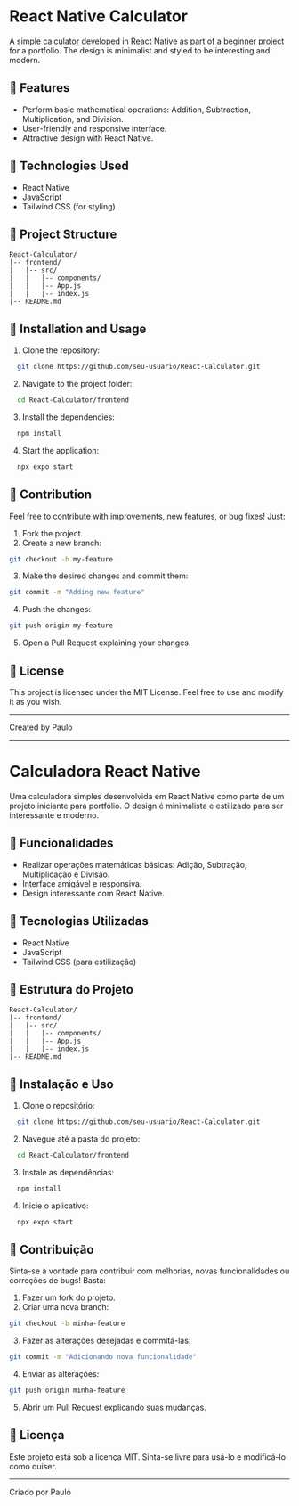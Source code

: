 # React Native Calculator

A simple calculator developed in React Native as part of a beginner project for a portfolio. The design is minimalist and styled to be interesting and modern.

## 📌 Features
- Perform basic mathematical operations: Addition, Subtraction, Multiplication, and Division.
- User-friendly and responsive interface.
- Attractive design with React Native.

## 🚀 Technologies Used
- React Native
- JavaScript
- Tailwind CSS (for styling)

## 📂 Project Structure
```
React-Calculator/
|-- frontend/
|   |-- src/
|   |   |-- components/
|   |   |-- App.js
|   |   |-- index.js
|-- README.md
```

## 📖 Installation and Usage
1. Clone the repository:
```bash
  git clone https://github.com/seu-usuario/React-Calculator.git
```
2. Navigate to the project folder:
```bash
  cd React-Calculator/frontend
```
3. Install the dependencies:
```bash
  npm install
```
4. Start the application:
```bash
  npx expo start
```

## 🤝 Contribution
Feel free to contribute with improvements, new features, or bug fixes! Just:
1. Fork the project.
2. Create a new branch:
```bash
git checkout -b my-feature
```
3. Make the desired changes and commit them:
```bash
git commit -m "Adding new feature"
```
4. Push the changes:
```bash
git push origin my-feature
```
5. Open a Pull Request explaining your changes.

## 📄 License
This project is licensed under the MIT License. Feel free to use and modify it as you wish.

---
Created by Paulo

---

# Calculadora React Native

Uma calculadora simples desenvolvida em React Native como parte de um projeto iniciante para portfólio. O design é minimalista e estilizado para ser interessante e moderno.

## 📌 Funcionalidades
- Realizar operações matemáticas básicas: Adição, Subtração, Multiplicação e Divisão.
- Interface amigável e responsiva.
- Design interessante com React Native.

## 🚀 Tecnologias Utilizadas
- React Native
- JavaScript
- Tailwind CSS (para estilização)

## 📂 Estrutura do Projeto
```
React-Calculator/
|-- frontend/
|   |-- src/
|   |   |-- components/
|   |   |-- App.js
|   |   |-- index.js
|-- README.md
```

## 📖 Instalação e Uso
1. Clone o repositório:
```bash
  git clone https://github.com/seu-usuario/React-Calculator.git
```
2. Navegue até a pasta do projeto:
```bash
  cd React-Calculator/frontend
```
3. Instale as dependências:
```bash
  npm install
```
4. Inicie o aplicativo:
```bash
  npx expo start
```

## 🤝 Contribuição
Sinta-se à vontade para contribuir com melhorias, novas funcionalidades ou correções de bugs! Basta:
1. Fazer um fork do projeto.
2. Criar uma nova branch:
```bash
git checkout -b minha-feature
```
3. Fazer as alterações desejadas e commitá-las:
```bash
git commit -m "Adicionando nova funcionalidade"
```
4. Enviar as alterações:
```bash
git push origin minha-feature
```
5. Abrir um Pull Request explicando suas mudanças.

## 📄 Licença
Este projeto está sob a licença MIT. Sinta-se livre para usá-lo e modificá-lo como quiser.

---
Criado por Paulo

